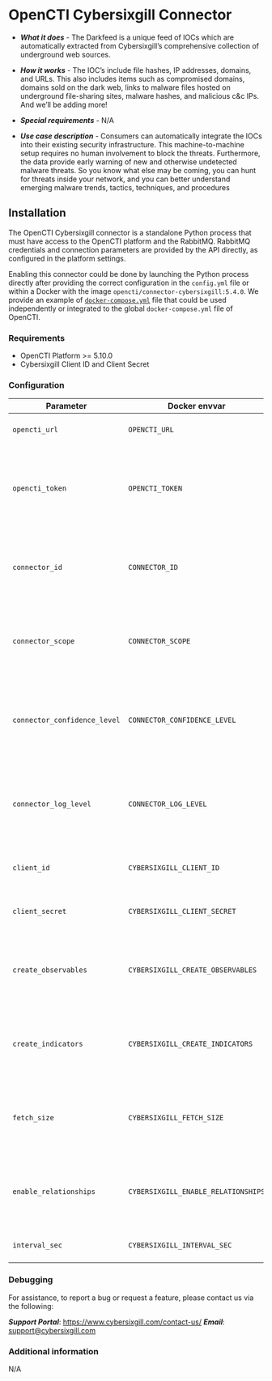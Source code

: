 # OpenCTI Cybersixgill Connector

- ***What it does*** - The Darkfeed is a unique feed of IOCs which are automatically extracted from Cybersixgill’s comprehensive collection of underground web sources.

- ***How it works*** - The IOC’s include file hashes, IP addresses, domains, and URLs. This also includes items such as compromised domains, domains sold on the dark web, links to malware files hosted on underground file-sharing sites, malware hashes, and malicious c&c IPs. And we’ll be adding more!

- ***Special requirements*** - N/A

- ***Use case description*** - Consumers can automatically integrate the IOCs into their existing security infrastructure. This machine-to-machine setup requires no human involvement to block the threats. Furthermore, the data provide early warning of new and otherwise undetected malware threats. So you know what else may be coming, you can hunt for threats inside your network, and you can better understand emerging malware trends, tactics, techniques, and procedures

## Installation

The OpenCTI Cybersixgill connector is a standalone Python process that must have access to the OpenCTI platform and the
RabbitMQ. RabbitMQ credentials and connection parameters are provided by the API directly, as configured in the platform
settings.

Enabling this connector could be done by launching the Python process directly after providing the correct configuration
in the `config.yml` file or within a Docker with the image `opencti/connector-cybersixgill:5.4.0`. We provide an example
of
[`docker-compose.yml`](docker-compose.yml) file that could be used independently or integrated to the
global `docker-compose.yml` file of OpenCTI.

### Requirements

- OpenCTI Platform >= 5.10.0
- Cybersixgill Client ID and Client Secret

### Configuration

| Parameter                            | Docker envvar                       | Mandatory    | Default | Description                                                                                           |
| ------------------------------------ | ----------------------------------- | ------------ | ------- | ----------------------------------------------------------------------------------------------------- |
| `opencti_url`                        | `OPENCTI_URL`                       | Yes          |  `NA`   | The URL of the OpenCTI platform.                                                                      |
| `opencti_token`                      | `OPENCTI_TOKEN`                     | Yes          |  `NA`   | The default admin token configured in the OpenCTI platform parameters file.                           |
| `connector_id`                       | `CONNECTOR_ID`                      | Yes          |  `NA`   | A valid arbitrary `UUIDv4` that must be unique for this connector.                                    |
| `connector_scope`                    | `CONNECTOR_SCOPE`                   | Yes          |  `NA`   | Supported scope: Cybersixgill Scope (MIME Type or Stix Object)                                        |
| `connector_confidence_level`         | `CONNECTOR_CONFIDENCE_LEVEL`        | Yes          |  `NA`   | The default confidence level for created sightings (a number between 1 and 4).                        |
| `connector_log_level`                | `CONNECTOR_LOG_LEVEL`               | Yes          | `info`  | The log level for this connector, could be `debug`, `info`, `warn` or `error` (less verbose).         |
| `client_id`                          | `CYBERSIXGILL_CLIENT_ID`            | Yes          |  `NA`   | The Cybersixgill API Client ID.                                                                       |
| `client_secret`                      | `CYBERSIXGILL_CLIENT_SECRET`        | Yes          |  `NA`   | The Cybersixgill Client Secret.                                                                       |
| `create_observables`                 | `CYBERSIXGILL_CREATE_OBSERVABLES`   | Yes          | `true`  | If true then observables will be created from the Cybersixgill indicators.                            |
| `create_indicators`                  | `CYBERSIXGILL_CREATE_INDICATORS`    | Yes          | `true`  | If true then indicators will be created from the Cybersixgill indicators.                             |
| `fetch_size`                         | `CYBERSIXGILL_FETCH_SIZE`           | Yes          | `2000`  | The indicators count to be fetched from Cybersixgill API.                                             |
| `enable_relationships`               | `CYBERSIXGILL_ENABLE_RELATIONSHIPS` | Yes          | `true`  | If true then the relationships will be created between SDOs.                                          |
| `interval_sec`                       | `CYBERSIXGILL_INTERVAL_SEC`         | Yes          | `300`   | The import interval in seconds.                                                                       |

### Debugging ###

For assistance, to report a bug or request a feature, please contact us via the following:

***Support Portal***: https://www.cybersixgill.com/contact-us/
***Email***: support@cybersixgill.com

### Additional information

N/A
